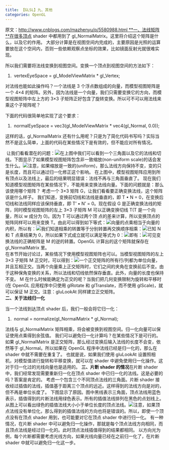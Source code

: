 ```yaml
---
title: 【GLSL】九、其他
categories: OpenGL
---
```


原文：http://www.cnblogs.com/mazhenyu/p/5580988.html **一、法线矩阵**在很多顶点 shader 中都用到了 gl_NormalMatrix。这里将介绍这个矩阵是什么，以及它的作用。 大部分计算是在视图空间内完成的，主要原因是光照的运算要放在这个空间内，否则一些依赖观察点坐标的效果，比如镜面反射光就很难实现。 

所以我们需要将法线变换到视图空间。变换一个顶点到视图空间的方法如下：

1.   vertexEyeSpace = gl\_ModelViewMatrix * gl\_Vertex;  

对法线也能如此操作吗？一个法线是 3 个浮点数组成的向量，而模型视图矩阵是一个 4×4 的矩阵。另外，因为法线是一个向量，我们只需要变换它的方向，而模型视图矩阵中左上方的 3×3 子矩阵正好包含了旋转变换。所以可不可以用法线来乘这个子矩阵呢？ 

下面的代码很简单地实现了这个要求：

1.   normalEyeSpace = vec3(gl\_ModelViewMatrix * vec4(gl\_Normal, 0.0));

这样的话，gl_NormalMatrix 还有什么用呢？只是为了简化代码书写吗？实际当然不是这么简单，上面的代码在某些情况下是有效的，但不能应对所有情况。

 让我们看看潜在的问题：![](http://hi.csdn.net/attachment/201108/6/0_1312598188yyUk.gif)在上图中我们可以看到一个三角面以及它的法线和切线。下图显示了如果模型视图矩阵包含非一致缩放(non-uniform scale)的话会发生什么。![](http://hi.csdn.net/attachment/201108/6/0_1312598193Am4r.gif)注意，如果缩放是一致的(uniform)，那么法线方向保持不变，变的只是长度，而且可以通过归一化修正这个影响。 在上图中，模型视图矩阵应用到所有顶点以及法线上，最后的结果明显错误：法线不再与三角面垂直了。 现在我们知道模型视图矩阵在某些情况下，不能用来变换法线向量。下面的问题就是：那么该使用哪个矩阵？ 考虑一个 3×3 矩阵 G，让我们看看要正确变换法线，这个矩阵该是什么样子。 我们知道，变换前切线和法线是垂直的，即 T • N = 0，在变换后切线和法线同样应该保持垂直，即 T’ • N’ = 0。现在假设 G 是正确变换法线的矩阵，同时模型视图矩阵的左上 3×3 子矩阵 M 可以正确变换切线 T(T 是一个向量，所以 w 成分为 0)。因为 T 可以通过两个顶 点的差来计算，所以变换顶点的矩阵同样可以用来变换 T。由此可以得到如下等式：![](http://hi.csdn.net/attachment/201108/6/0_1312598198wAbz.gif)向量的点乘相当于向量的内积，所以有：![](http://hi.csdn.net/attachment/201108/6/0_13125982034xox.gif)我们知道相乘的转置等于分别转置再交换顺序相乘：![](http://hi.csdn.net/attachment/201108/6/0_1312598208FuVj.gif)已知 N 和 T 点乘结果为 0，所以如果下式成立就可以满足等式为 0：![](http://hi.csdn.net/attachment/201108/6/0_1312598212FcsS.gif)即有：![](http://hi.csdn.net/attachment/201108/6/0_131259821655VX.gif)可见变换法线的正确矩阵是 M 的逆的转置。OpenGL 计算出的这个矩阵就保存在 gl_NormalMatrix 里。  
在本节开始讨论过，某些情况下使用模型视图矩阵也可以。当模型视图矩阵的左上 3×3 子矩阵 M 正交时，可以得到：![](http://hi.csdn.net/attachment/201108/6/0_1312598220WBZ1.gif)一个正交矩阵的所有行/列都为单位向量，并且互相正交。当两个向量乘上正交矩阵时，它们之间的夹角在变换前后不变。由于这种保角变换的关系，所以法线和切线依然保存垂直。此外，向量的长度也保持不变。 M 在什么时候能确定为正交的呢？当我们把几何变换限制为旋转和平移时(在 OpenGL 应用程序中只使用 glRotate 和 glTranslate，而不使用 glScale)，就可以保证 M 正交。注意：gluLookAt 同样建立正交矩阵。  
**二、关于法线归一化**

当一个法线到达顶点 shader 后，我们一般会将它归一化：

1.   normal = normalize(gl\_NormalMatrix * gl\_Normal);  

法线与 gl\_NormalMatrix 矩阵相乘，将会被变换到视图空间。归一化向量可以保证使用点乘得到余弦值。 我们可以避免归一化计算吗？在某些情况下是可行的。如果 gl\_NormalMatrix 是正交矩阵，那么经过变换后输入法线的长度不会变，依然等于 gl_Normal。所以如果在 OpenGL 程序中法线已经是归一化的，那么在 shader 中就不需要在重复了。 也就是说，如果我们使用 gluLookAt 设置照相机，对模型值进行旋转和平移变换，就可以在 shader 中避免使用归一化操作。这对于归一化过的光线向量也是适用的。 **三、片断 shader 的情况**在片断 shader 中，我们经常发现需要重新归一化在顶点 shader 中已归一化的法线。这是必要的吗？答案是肯定的。 考虑一个包含三个不同顶点法线的三角面。片断 shader 接收经过插值的法线，插值基于距离三个顶点的远近。这样得到的法线方向是对的，但不再是单位长度了。 下图显示了原因。图中黑线表示三角面，顶点法线用蓝色表示，插值得到的片断法线用绿色表示。所有的插值法线排列在黑色的点划线上。从图上可以看出绿色的插值法线大小小于单位长度的顶点法线。![](http://hi.csdn.net/attachment/201108/6/0_1312598318jSS5.gif)注意，如果顶点法线没有单位化，那么得到的插值法线的方向也将是错误的。所以，即使一个顶点没有在顶点 shader 用到，也可能要对它在顶点 shader 中进行归一化。 有一种情况，在片断 shader 中可以避免归一化操作，那就是每个顶点法线方向相同，而且顶点法线是经过归一化的。此时顶点法线插值得到的结果都相同。 以方向光为例，每个片断都需要考虑光线方向，如果光线向量已经在之前归一化了，在片断 shader 中就可以避免归一化这一步。